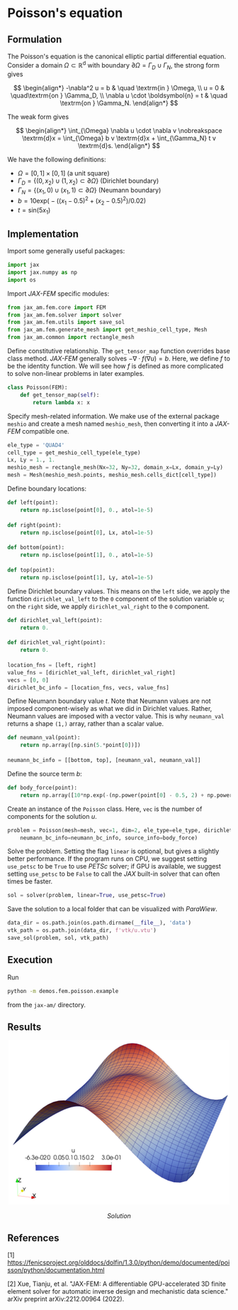 # Poisson's equation

## Formulation

The Poisson's equation is the canonical elliptic partial differential equation. Consider a domain $\Omega \subset \mathbb{R}^\textrm{d}$ with boundary $\partial \Omega = \Gamma_D \cup \Gamma_N$, the strong form gives

$$
\begin{align*}
    -\nabla^2 u = b & \quad \textrm{in }    \Omega, \\
    u = 0 &  \quad\textrm{on }   \Gamma_D,  \\
    \nabla u  \cdot \boldsymbol{n} = t  & \quad \textrm{on }   \Gamma_N.
\end{align*}
$$

The weak form gives

$$
\begin{align*}
\int_{\Omega} \nabla u \cdot \nabla v  \nobreakspace \textrm{d}x = \int_{\Omega} b  v  \textrm{d}x + \int_{\Gamma_N} t v  \textrm{d}s.
\end{align*}
$$

We have the following definitions:
* $\Omega=[0,1]\times[0,1]$ (a unit square)
* $\Gamma_D=\{(0, x_2)\cup (1, x_2)\subset\partial\Omega\}$ (Dirichlet boundary)
* $\Gamma_N=\{(x_1, 0)\cup (x_1, 1)\subset\partial\Omega\}$ (Neumann boundary)
* $b=10\textrm{exp}\big(-((x_1-0.5)^2+(x_2-0.5)^2)/0.02 \big)$
* $t=\textrm{sin}(5x_1)$

## Implementation

Import some generally useful packages:
```python
import jax
import jax.numpy as np
import os
```

Import *JAX-FEM* specific modules:
```python
from jax_am.fem.core import FEM
from jax_am.fem.solver import solver
from jax_am.fem.utils import save_sol
from jax_am.fem.generate_mesh import get_meshio_cell_type, Mesh
from jax_am.common import rectangle_mesh
```

Define constitutive relationship. The `get_tensor_map` function overrides base class method. *JAX-FEM* generally solves $-\nabla \cdot f(\nabla u) = b$. Here, we define $f$ to be the identity function. We will see how $f$ is defined as more complicated to solve non-linear problems in later examples.
```python
class Poisson(FEM):
    def get_tensor_map(self):
        return lambda x: x
```

Specify mesh-related information. We make use of the external package `meshio` and create a mesh named `meshio_mesh`, then converting it into a *JAX-FEM* compatible one.
```python
ele_type = 'QUAD4'
cell_type = get_meshio_cell_type(ele_type)
Lx, Ly = 1., 1.
meshio_mesh = rectangle_mesh(Nx=32, Ny=32, domain_x=Lx, domain_y=Ly)
mesh = Mesh(meshio_mesh.points, meshio_mesh.cells_dict[cell_type])
```

Define boundary locations:
```python
def left(point):
    return np.isclose(point[0], 0., atol=1e-5)

def right(point):
    return np.isclose(point[0], Lx, atol=1e-5)

def bottom(point):
    return np.isclose(point[1], 0., atol=1e-5)

def top(point):
    return np.isclose(point[1], Ly, atol=1e-5)
```


Define Dirichlet boundary values. This means on the `left` side, we apply the function `dirichlet_val_left` to the `0` component of the solution variable $u$; on the `right` side, we apply `dirichlet_val_right` to the `0` component.
```python
def dirichlet_val_left(point):
    return 0.

def dirichlet_val_right(point):
    return 0.

location_fns = [left, right]
value_fns = [dirichlet_val_left, dirichlet_val_right]
vecs = [0, 0]
dirichlet_bc_info = [location_fns, vecs, value_fns]
```

Define Neumann boundary value $t$. Note that Neumann values are not imposed component-wisely as what we did in Dirichlet values. Rather, Neumann values are imposed with a vector value. This is why `neumann_val` returns a shape `(1,)` array, rather than a scalar value.
```python
def neumann_val(point):
    return np.array([np.sin(5.*point[0])])

neumann_bc_info = [[bottom, top], [neumann_val, neumann_val]]
```

Define the source term $b$:
```python
def body_force(point):
    return np.array([10*np.exp(-(np.power(point[0] - 0.5, 2) + np.power(point[1] - 0.5, 2)) / 0.02)])
```

Create an instance of the `Poisson` class. Here, `vec` is the number of components for the solution $u$. 
```python
problem = Poisson(mesh=mesh, vec=1, dim=2, ele_type=ele_type, dirichlet_bc_info=dirichlet_bc_info, 
    neumann_bc_info=neumann_bc_info, source_info=body_force)
```

Solve the problem. Setting the flag `linear` is optional, but gives a slightly better performance. If the program runs on CPU, we suggest setting `use_petsc` to be `True` to use *PETSc* solver; if GPU is available, we suggest setting `use_petsc` to be `False` to call the *JAX* built-in solver that can often times be faster.
```python
sol = solver(problem, linear=True, use_petsc=True)
```

Save the solution to a local folder that can be visualized with *ParaWiew*. 
```python
data_dir = os.path.join(os.path.dirname(__file__), 'data')
vtk_path = os.path.join(data_dir, f'vtk/u.vtu')
save_sol(problem, sol, vtk_path)
```

## Execution
Run
```bash
python -m demos.fem.poisson.example
```
from the `jax-am/` directory.


## Results

<p align="middle">
  <img src="materials/sol.png" width="500" />
</p>
<p align="middle">
    <em >Solution</em>
</p>


## References

[1] https://fenicsproject.org/olddocs/dolfin/1.3.0/python/demo/documented/poisson/python/documentation.html

[2] Xue, Tianju, et al. "JAX-FEM: A differentiable GPU-accelerated 3D finite element solver for automatic inverse design and mechanistic data science." arXiv preprint arXiv:2212.00964 (2022).